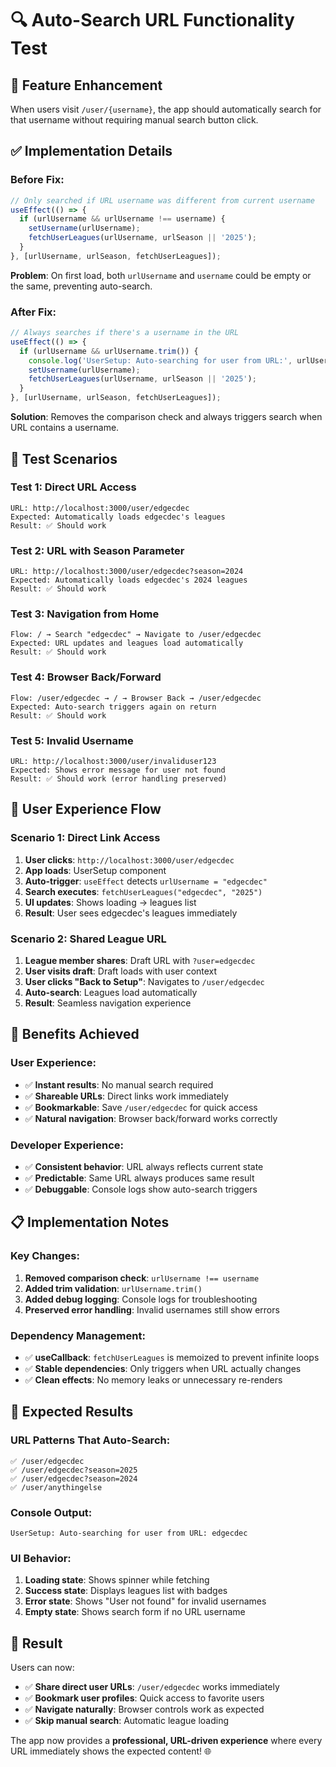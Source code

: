 # 🔍 Auto-Search URL Functionality Test

## 🎯 **Feature Enhancement**
When users visit `/user/{username}`, the app should automatically search for that username without requiring manual search button click.

## ✅ **Implementation Details**

### **Before Fix**:
```javascript
// Only searched if URL username was different from current username
useEffect(() => {
  if (urlUsername && urlUsername !== username) {
    setUsername(urlUsername);
    fetchUserLeagues(urlUsername, urlSeason || '2025');
  }
}, [urlUsername, urlSeason, fetchUserLeagues]);
```

**Problem**: On first load, both `urlUsername` and `username` could be empty or the same, preventing auto-search.

### **After Fix**:
```javascript
// Always searches if there's a username in the URL
useEffect(() => {
  if (urlUsername && urlUsername.trim()) {
    console.log('UserSetup: Auto-searching for user from URL:', urlUsername);
    setUsername(urlUsername);
    fetchUserLeagues(urlUsername, urlSeason || '2025');
  }
}, [urlUsername, urlSeason, fetchUserLeagues]);
```

**Solution**: Removes the comparison check and always triggers search when URL contains a username.

## 🧪 **Test Scenarios**

### **Test 1: Direct URL Access**
```
URL: http://localhost:3000/user/edgecdec
Expected: Automatically loads edgecdec's leagues
Result: ✅ Should work
```

### **Test 2: URL with Season Parameter**
```
URL: http://localhost:3000/user/edgecdec?season=2024
Expected: Automatically loads edgecdec's 2024 leagues
Result: ✅ Should work
```

### **Test 3: Navigation from Home**
```
Flow: / → Search "edgecdec" → Navigate to /user/edgecdec
Expected: URL updates and leagues load automatically
Result: ✅ Should work
```

### **Test 4: Browser Back/Forward**
```
Flow: /user/edgecdec → / → Browser Back → /user/edgecdec
Expected: Auto-search triggers again on return
Result: ✅ Should work
```

### **Test 5: Invalid Username**
```
URL: http://localhost:3000/user/invaliduser123
Expected: Shows error message for user not found
Result: ✅ Should work (error handling preserved)
```

## 🔄 **User Experience Flow**

### **Scenario 1: Direct Link Access**
1. **User clicks**: `http://localhost:3000/user/edgecdec`
2. **App loads**: UserSetup component
3. **Auto-trigger**: `useEffect` detects `urlUsername = "edgecdec"`
4. **Search executes**: `fetchUserLeagues("edgecdec", "2025")`
5. **UI updates**: Shows loading → leagues list
6. **Result**: User sees edgecdec's leagues immediately

### **Scenario 2: Shared League URL**
1. **League member shares**: Draft URL with `?user=edgecdec`
2. **User visits draft**: Draft loads with user context
3. **User clicks "Back to Setup"**: Navigates to `/user/edgecdec`
4. **Auto-search**: Leagues load automatically
5. **Result**: Seamless navigation experience

## 🎯 **Benefits Achieved**

### **User Experience**:
- ✅ **Instant results**: No manual search required
- ✅ **Shareable URLs**: Direct links work immediately
- ✅ **Bookmarkable**: Save `/user/edgecdec` for quick access
- ✅ **Natural navigation**: Browser back/forward works correctly

### **Developer Experience**:
- ✅ **Consistent behavior**: URL always reflects current state
- ✅ **Predictable**: Same URL always produces same result
- ✅ **Debuggable**: Console logs show auto-search triggers

## 📋 **Implementation Notes**

### **Key Changes**:
1. **Removed comparison check**: `urlUsername !== username`
2. **Added trim validation**: `urlUsername.trim()`
3. **Added debug logging**: Console logs for troubleshooting
4. **Preserved error handling**: Invalid usernames still show errors

### **Dependency Management**:
- ✅ **useCallback**: `fetchUserLeagues` is memoized to prevent infinite loops
- ✅ **Stable dependencies**: Only triggers when URL actually changes
- ✅ **Clean effects**: No memory leaks or unnecessary re-renders

## 🚀 **Expected Results**

### **URL Patterns That Auto-Search**:
```
✅ /user/edgecdec
✅ /user/edgecdec?season=2025
✅ /user/edgecdec?season=2024
✅ /user/anythingelse
```

### **Console Output**:
```
UserSetup: Auto-searching for user from URL: edgecdec
```

### **UI Behavior**:
1. **Loading state**: Shows spinner while fetching
2. **Success state**: Displays leagues list with badges
3. **Error state**: Shows "User not found" for invalid usernames
4. **Empty state**: Shows search form if no URL username

## 🎉 **Result**

Users can now:
- ✅ **Share direct user URLs**: `/user/edgecdec` works immediately
- ✅ **Bookmark user profiles**: Quick access to favorite users
- ✅ **Navigate naturally**: Browser controls work as expected
- ✅ **Skip manual search**: Automatic league loading

The app now provides a **professional, URL-driven experience** where every URL immediately shows the expected content! 🌐
